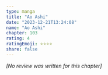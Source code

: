 ```yaml
---
type: manga
title: "Ao Ashi"
date: "2023-12-21T13:24:08"
name: "Ao Ashi"
chapter: 103
rating: 4
ratingEmoji: ⭐️⭐️⭐️⭐️
share: false
---
```


*[No review was written for this chapter]*
